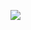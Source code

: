 ![](https://media.githubusercontent.com/media/dyzz/dyzz.github.io/master/images/GoblinMechanist_1.png)